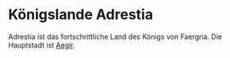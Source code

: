 # Königslande Adrestia

<p>
Adrestia ist das fortschrittliche Land des Königs von Faergria. Die Hauptstadt ist <a href="Aegir.md">Aegir</a>.
</p>